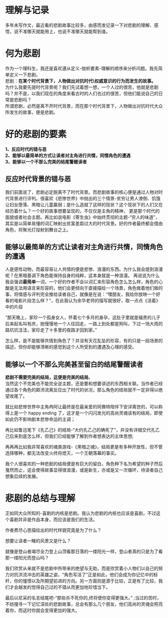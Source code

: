 # 理解与记录
多年未写作文，最近看的悲剧故事比较多，由感而发记录一下对悲剧的理解、感悟，说不准哪天就能用上，也说不准哪天就能帮到谁。

# 何为悲剧
作为一个理科生，我还是喜欢遵从定义-抛析要素-理解的顺序来分析问题。我先简单定义一下悲剧。<br>
悲剧：**在某个时代背景下，人物做出对抗时代\权威意识的行为而发生的故事。** <br>
为什么我要先提时代背景呢？我们先试着想一想，一个人过的很苦，他就是悲剧吗？并不是，以我们现在的角度来看古时的人们也过的很苦，但他们能说自己的日常是悲剧吗？<br>
所谓悲剧，必然是离不开时代背景，而在那个时代背景下，人物做出对抗时代大众所发生的故事，便是悲剧。


# 好的悲剧的要素

**1、反应时代的错与恶**<br>
**2、能够以最简单的方式让读者对主角进行共情，同情角色的遭遇**<br>
**3、能够以一个不那么完美的结尾警醒读者**

## 反应时代背景的错与恶

我们前面说了，悲剧必定脱离不了时代背景。而悲剧故事的核心便是通过人物对时代背景进行评判。很喜欢《悲惨世界》中抛出的三个情景-贫穷让男人潦倒、饥饿让妇女堕落、黑暗让儿童赢弱；是什么造就了这样的现状？这个现状下的人们又在经历着什么？一个好的故事想要呈现的，不仅仅是主角的精神，
更是那个时代的面貌或者社会主题。再比如说电影《寄生虫》中始终贯彻的主题-“穷人的味道”，其实是以简单易懂的词汇映射出贫富差距过大的时代背景。好的作者最终都会借由角色，将聚光灯投射到舞台之上。


## 能够以最简单的方式让读者对主角进行共情，同情角色的遭遇

人是感性动物，而最容易让人共情的便是悲惨、浪漫的东西。为什么我会提到浪漫呢？在黑暗基调下角色能保持自身的纯粹，这本身就是一种浪漫。
再说说为什么我会强调**最简单**一词，一个好的作者不会以词汇来形容角色怎么怎么样，角色的心酸是无法用语言来形容的，他们会更倾向于直接描绘一个场景，角色做着他们做的事，将情感与评判完全推给读者自己，就像是在说：“嘿朋友，我给你放映一个好看的电影片段怎么样？“，在此我认为余华老师的描写就很好，取一点点《活着》中的片段<br>

“那天晚上，家珍一个孤身女人，怀着七个多月的身孕，这肚子里就是福贵的儿子后来起名叫有庆，她慢慢地一个人往回走，一路上到处都是狗叫，下过一场大雨的路坑坑洼洼，家珍走了十多里的夜路才回到家。”<br>

怎么样，是不是能够共情到角色了？并没有天花乱坠的形容，有的只是一段场景的描述，但你却能够清晰的感觉到这个人所受到的遭遇及心理的感受。

## 能够以一个不那么完美甚至留白的结尾警醒读者

**悲剧不需要完美的结局，这便是完美的结局**。<br>
当然这个不完美也不能完全逆主题，还是要和想要讲述的东西相关联。当作者已经通过各个角色的颠沛流离反应出了时代的状况，那么角色的结局就不一定非得以绝望收尾了。<br>

就比如悲惨世界中主角冉阿让最终是在最亲爱的珂赛特陪伴下安详离世的，可以称得上是一个 happy ending 了，这才是一个闪闪发光的高尚灵魂该有的结局，即使如此仍不影响剧本悲惨命运的主调；<br>

再比如鲁迅笔下《孔乙己》的结局-“大约孔乙己的确死了”，并没有详细交代孔乙己后来到底怎么样，但我们已经能够了解到作者想表达的主体思想;<br>

再再再比如我非常喜欢的魂类游戏-《黑暗之魂》，结局更是有多种开放性，但不管选择哪种，都无法改变火终将熄灭，一个王朝落幕的事实。<br>

我个人很喜欢的一种悲剧的结局便是有巨大的留白，角色种下名为希望的种子然后戛然而止，这会使得故事显得很浪漫，或是新生，亦或是又一次循环，待读者自己想象后续的发展。



# 悲剧的总结与理解

正如同大众所知的-喜剧的内核是悲剧。我认为悲剧的内核也应该是喜剧，不过这个喜剧并非是作品本身，而应该是我们的生活。<br>

作者费尽心思描绘出的时代样貌究竟是为了什么？<br>

想要让读者一睹的风景又是什么？<br>

就像是登山者竭尽全力登上山顶看那日落的一缕阳光一样，登山者真的只是为了看那一缕阳光而登山吗？<br>

我们欣赏从来就不是悲剧中所带来的绝望与无助，而是欣赏着小人物们以自己的努力对抗洪流冲击的英雄之姿。“角色写活了”正是如此，他们会成为你记忆中的标杆，你的憧憬以及所期望前进的方向。另一方面则是源于比较，正是有了比较，我们才会越发的觉得自己过的不错从而更加地珍惜当下。<br>

最后以尼采的名言结尾吧-“那些杀不死你的,终将使你变得更强大。” ;当过的苦时，不妨搜寻一下记忆深处的悲剧故事，总会有那么几个朋友，他们高尚的灵魂会照亮着你，而这时你就会变得更加的强大。

